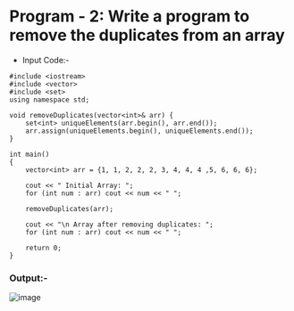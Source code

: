 # Program - 2: Write a program to remove the duplicates from an array
- Input Code:-
```
#include <iostream>
#include <vector>
#include <set>
using namespace std;

void removeDuplicates(vector<int>& arr) {
    set<int> uniqueElements(arr.begin(), arr.end());
    arr.assign(uniqueElements.begin(), uniqueElements.end());
}

int main()
{
    vector<int> arr = {1, 1, 2, 2, 2, 3, 4, 4, 4 ,5, 6, 6, 6};
    
    cout << " Initial Array: ";
    for (int num : arr) cout << num << " ";

    removeDuplicates(arr);

    cout << "\n Array after removing duplicates: ";
    for (int num : arr) cout << num << " ";

    return 0;
}
```
### Output:-
![image](https://github.com/user-attachments/assets/fb365eb6-88d2-44ed-9255-54f69fc4b002)

